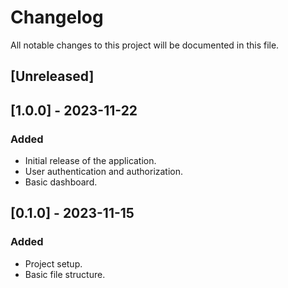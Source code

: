 # Changelog

All notable changes to this project will be documented in this file.

## [Unreleased]

## [1.0.0] - 2023-11-22
### Added
- Initial release of the application.
- User authentication and authorization.
- Basic dashboard. 

## [0.1.0] - 2023-11-15
### Added
- Project setup.
- Basic file structure.

